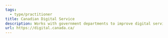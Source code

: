 ```yaml
---
tags:
  - type/practitioner
title: Canadian Digital Service
description: Works with government departments to improve digital services.
url: https://digital.canada.ca/
---
```


